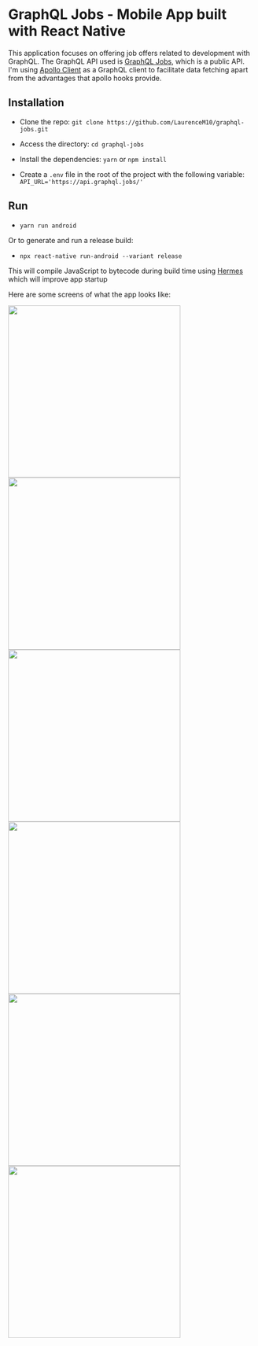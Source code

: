 # GraphQL Jobs - Mobile App built with React Native

This application focuses on offering job offers related to development with GraphQL. The GraphQL API used is [GraphQL Jobs](https://api.graphql.jobs/), which is a public API.
I'm using [Apollo Client](https://www.npmjs.com/package/@apollo/client) as a GraphQL client to facilitate data fetching apart from the advantages that apollo hooks provide.

## Installation

* Clone the repo:
  `git clone https://github.com/LaurenceM10/graphql-jobs.git`

* Access the directory:
  `cd graphql-jobs`

* Install the dependencies:
  `yarn` or `npm install`

* Create a `.env` file in the root of the project with the following variable: `API_URL='https://api.graphql.jobs/'`

## Run

* `yarn run android`

Or to generate and run a release build: 
* `npx react-native run-android --variant release` 

This will compile JavaScript to bytecode during build time using [Hermes](https://hermesengine.dev/) which will improve app startup

Here are some screens of what the app looks like:

<img width="350" src=".github/screenshots/Screenshot_2021-06-16-21-32-55-125_com.graphqljobs.jpg"/>

<img width="350" src=".github/screenshots/Screenshot_2021-06-16-21-33-07-090_com.graphqljobs.jpg"/>

<img width="350" src=".github/screenshots/Screenshot_2021-06-16-21-33-17-277_com.graphqljobs.jpg"/>

<img width="350" src=".github/screenshots/Screenshot_2021-06-16-21-33-27-792_com.graphqljobs.jpg"/>

<img width="350" src=".github/screenshots/Screenshot_2021-06-16-21-33-46-323_com.graphqljobs.jpg"/>

<img width="350" src=".github/screenshots/Screenshot_2021-06-16-21-34-14-692_com.graphqljobs.jpg"/>

